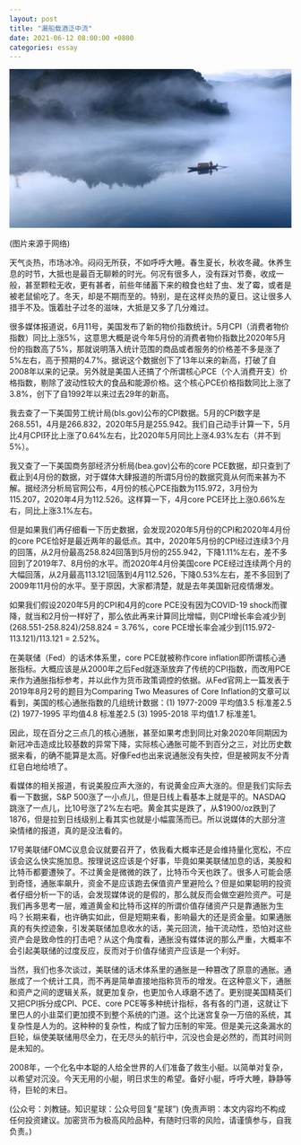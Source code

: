 ```yaml
---
layout: post
title: "漏船载酒泛中流"
date: 2021-06-12 08:00:00 +0800
categories: essay
---
```


![](/images/2021/20210612.jpg)

(图片来源于网络)

天气炎热，市场冰冷。闷闷无所获，不如呼呼大睡。春生夏长，秋收冬藏。休养生息的时节，大抵也是最百无聊赖的时光。何况有很多人，没有踩对节奏，收成一般，甚至颗粒无收，更有甚者，前些年储蓄下来的粮食也蛀了虫、发了霉，或者是被老鼠偷吃了。冬天，却是不期而至的。特别，是在这样炎热的夏日。这让很多人措手不及。饿着肚子过冬的滋味，大抵是又多了几分难过。

很多媒体报道说，6月11号，美国发布了新的物价指数统计。5月CPI（消费者物价指数）同比上涨5%，这意思大概是说今年5月份的消费者物价指数比2020年5月份的指数高了5%，那就说明落入统计范围的商品或者服务的价格差不多是涨了5%左右，高于预期的4.7%。据说这个数据创下了13年以来的新高，打破了自2008年以来的记录。另外就是美国人还搞了个所谓核心PCE（个人消费开支）价格指数，剔除了波动性较大的食品和能源价格。这个核心PCE价格指数同比上涨了3.8%，创下了自1992年以来过去29年的新高。

我去查了一下美国劳工统计局(bls.gov)公布的CPI数据。5月的CPI数字是268.551，4月是266.832，2020年5月是255.942。我们自己动手计算一下，5月比4月CPI环比上涨了0.64%左右，比2020年5月同比上涨4.93%左右（并不到5%）。

我又查了一下美国商务部经济分析局(bea.gov)公布的core PCE数据，却只查到了截止到4月份的数据，对于媒体大肆报道的所谓5月份的数据究竟从何而来甚为不解。据经济分析局官网公布，4月份的核心PCE指数为115.972，3月份为115.207，2020年4月为112.526。这样算一下，4月core PCE环比上涨0.66%左右，同比上涨3.1%左右。

但是如果我们再仔细看一下历史数据，会发现2020年5月份的CPI和2020年4月份的core PCE恰好是最近两年的最低点。其中，2020年5月份的CPI经过连续3个月的回落，从2月份最高258.824回落到5月份的255.942，下降1.11%左右，差不多回到了2019年7、8月份的水平。而2020年4月份美国core PCE经过连续两个月的大幅回落，从2月最高113.121回落到4月112.526，下降0.53%左右，差不多回到了2009年11月份的水平。至于原因，大家都清楚，就是去年美国新冠疫情爆发。

如果我们假设2020年5月的CPI和4月的core PCE没有因为COVID-19 shock而骤降，就当和2月份一样好了，那么依此再来计算同比增幅，则CPI增长率会减少到(268.551-258.824)/258.824 = 3.76%，core PCE增长率会减少到(115.972-113.121)/113.121 = 2.52%。

在美联储（Fed）的话术体系里，core PCE就被称作core inflation即所谓核心通胀指标。大概应该是从2000年之后Fed就逐渐放弃了传统的CPI指数，而改用PCE来作为通胀指标参考，并以此作为货币政策调控的依据。从Fed官网上一篇发表于2019年8月2号的题目为Comparing Two Measures of Core Inflation的文章可以看到，美国的核心通胀指数的几组统计数据：(1) 1977-2009 平均值3.5 标准差2.5 (2) 1977-1995 平均值4.8 标准差2.5 (3) 1995-2018 平均值1.7 标准差1。

因此，现在百分之三点几的核心通胀，甚至如果考虑到同比对象2020年同期因为新冠冲击造成比较基数的异常下降，实际核心通胀可能不到百分之三，对比历史数据来看，的确不能算是太高。好像Fed也出来说通胀没有失控，但是被网友不分青红皂白地给喷了。

看媒体的相关报道，有说美股应声大涨的，有说黄金应声大涨的。但是我们实际去看一下数据，S&P 500涨了一小点儿，但是日线上看基本上就是平的。NASDAQ跳涨了一点儿，比10号涨了2%左右吧。黄金其实是跌了，从$1900/oz跌到了1876，但是拉到日线级别上看其实也就是小幅震荡而已。所以说媒体的大部分渲染情绪的报道，真的是没法看的。

17号美联储FOMC议息会议就要召开了，依我看大概率还是会维持量化宽松，不应该会这么快实施加息。按理说这应该是个好事，毕竟如果美联储加息的话，美股和比特币都要遭殃了。不过黄金是微微的跌了，比特币今天也跌了。很多人可能会感到奇怪，通胀率飙升，资金不是应该跑去保值资产里避险么？但是如果聪明的投资者仔细分析一下的话，会发现媒体说的是假的，那么就反而会做空避险资产。可是我们再多思考一层，难道黄金和比特币这样的所谓价值存储资产只是靠通胀为生吗？长期来看，也许确实如此，但是短期来看，影响最大的还是资金量。如果通胀真的有失控迹象，引发美联储加息收水的话，美元回流，抽干流动性，恐怕对这些资产会是致命性的打击吧？从这个角度看，通胀没有媒体说的那么严重，大概率不会引起美联储的过度反应，反而对于价值存储资产应该是一个利好。

当然，我们也多次谈过，美联储的话术体系里的通胀是一种篡改了原意的通胀。通胀成了一个统计工具，而不再是简单直接地指称货币的增发。在这种意义下，通胀和资产之间的逻辑关系，就更加复杂，也更加令人琢磨不透了。更别提美国精英们又把CPI拆分成CPI、PCE、core PCE等多种统计指标，各有各的门道，这就让下里巴人的小韭菜们更加摸不到整个系统的门道。这个比迷宫复杂一万倍的系统，其复杂性是人为的。这种种的复杂性，构成了智力压制的牢笼。但是美元这条漏水的巨轮，纵使美联储用尽全力，在无尽头的航行中，沉没也会是必然的，而其时间则是未知的。

2008年，一个化名中本聪的人给全世界的人们准备了救生小艇。以简单对复杂，以希望对沉没。今天无用的小艇，明日求生的希望。备好小艇，呼呼大睡，静静等待，巨轮的末日。

(公众号：刘教链。知识星球：公众号回复“星球”)
(免责声明：本文内容均不构成任何投资建议。加密货币为极高风险品种，有随时归零的风险，请谨慎参与，自我负责。)
